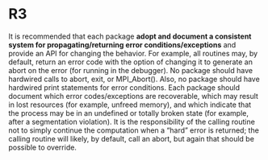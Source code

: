 # R3

It is recommended that each package **adopt and document a consistent system for
propagating/returning error conditions/exceptions** and provide an API for changing the behavior.
For example, all routines may, by default, return an error code with the option of changing it to
generate an abort on the error (for running in the debugger). No package should have hardwired calls
to abort, exit, or MPI_Abort(). Also, no package should have hardwired print statements for error
conditions. Each package should document which error codes/exceptions are recoverable, which may
result in lost resources (for example, unfreed memory), and which indicate that the process may be in
an undefined or totally broken state (for example, after a segmentation violation). It is the
responsibility of the calling routine not to simply continue the computation when a “hard” error is
returned; the calling routine will likely, by default, call an abort, but again that should be possible to
override.
